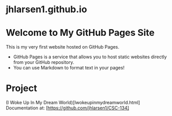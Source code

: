 # jhlarsen1.github.io

# Welcome to My GitHub Pages Site

This is my very first website hosted on GitHub Pages.
- GitHub Pages is a service that allows you to host static websites directly from your GitHub repository.
- You can use Markdown to format text in your pages!

# Project

(I Woke Up In My Dream World)[Iwokeupinmydreamworld.html]
Documentation at: [https://github.com/jhlarsen1/CSC-134]
